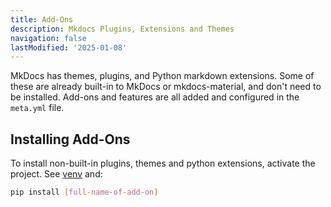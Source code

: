 ```yaml
---
title: Add-Ons
description: Mkdocs Plugins, Extensions and Themes
navigation: false
lastModified: '2025-01-08'
---
```


MkDocs has themes, plugins, and Python markdown extensions. Some of these are already built-in to MkDocs or mkdocs-material, and don't need to be installed.  Add-ons and features are all added and configured in the `meta.yml` file.

## Installing Add-Ons

To install non-built-in plugins, themes and python extensions, activate the project.  See [venv](../../../../languages/python) and:

```bash
pip install [full-name-of-add-on]
```
